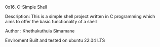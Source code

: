 0x16. C-Simple Shell

Description:
This is a simple shell project written in C programming which aims to offer the basic functionality of a shell

Author : Khethukuthula Simamane

Enviroment
Built and tested on ubuntu 22.04 LTS


